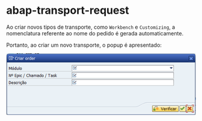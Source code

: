 # abap-transport-request

Ao criar novos tipos de transporte, como `Workbench` e `Customizing`, a nomenclatura referente ao nome do pedido é gerada automaticamente. 

Portanto, ao criar um novo transporte, o popup é apresentado:

![img-01.png](.images/img-01.png)
